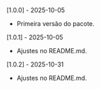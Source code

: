 [1.0.0] - 2025-10-05
- Primeira versão do pacote.

[1.0.1] - 2025-10-05
- Ajustes no README.md.

[1.0.2] - 2025-10-31
- Ajustes no README.md.
